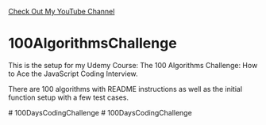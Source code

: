 <a href='https://www.YouTube.com/CodingTutorials360'>Check Out My YouTube Channel </a>

# 100AlgorithmsChallenge


<p>This is the setup for my Udemy Course: The 100 Algorithms Challenge: How to Ace the JavaScript Coding Interview.</p>
<p>There are 100 algorithms with README instructions as well as the initial function setup with a few test cases.</p>
# 100DaysCodingChallenge
# 100DaysCodingChallenge

